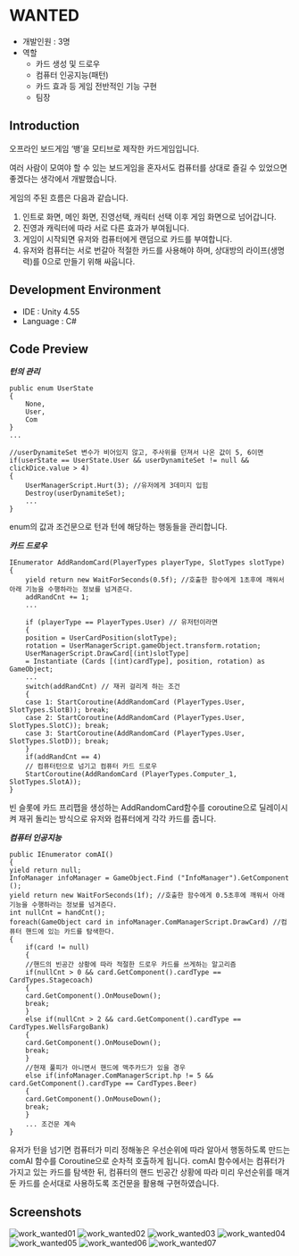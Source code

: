 # WANTED
- 개발인원 : 3명
- 역할
  - 카드 생성 및 드로우
  - 컴퓨터 인공지능(패턴)
  - 카드 효과 등 게임 전반적인 기능 구현
  - 팀장
## Introduction
오프라인 보드게임 ‘뱅’을 모티브로 제작한 카드게임입니다. 

여러 사람이 모여야 할 수 있는 보드게임을 혼자서도 컴퓨터를 상대로 즐길 수 있었으면 좋겠다는 생각에서 개발했습니다. 

게임의 주된 흐름은 다음과 같습니다.

1. 인트로 화면, 메인 화면, 진영선택, 캐릭터 선택 이후 게임 화면으로 넘어갑니다.
2. 진영과 캐릭터에 따라 서로 다른 효과가 부여됩니다.
3. 게임이 시작되면 유저와 컴퓨터에게 랜덤으로 카드를 부여합니다.
4. 유저와 컴퓨터는 서로 번갈아 적절한 카드를 사용해야 하며, 상대방의 라이프(생명력)를 0으로 만들기 위해 싸웁니다.

## Development Environment
- IDE : Unity 4.55
- Language : C#

## Code Preview
***턴의 관리***
<pre><code>public enum UserState
{
	None,
	User,
	Com
}
...

//userDynamiteSet 변수가 비어있지 않고, 주사위를 던져서 나온 값이 5, 6이면
if(userState == UserState.User && userDynamiteSet != null && clickDice.value > 4) 
{
	UserManagerScript.Hurt(3); //유저에게 3데미지 입힘
	Destroy(userDynamiteSet);
	...
}
</code></pre>
enum의 값과 조건문으로 턴과 턴에 해당하는 행동들을 관리합니다.

***카드 드로우***
<pre><code>IEnumerator AddRandomCard(PlayerTypes playerType, SlotTypes slotType)
{
	yield return new WaitForSeconds(0.5f); //호출한 함수에게 1초후에 깨워서 아래 기능을 수행하라는 정보를 넘겨준다.
	addRandCnt += 1;
	...
	
	if (playerType == PlayerTypes.User) // 유저턴이라면
	{
	position = UserCardPosition(slotType);
	rotation = UserManagerScript.gameObject.transform.rotation;
	UserManagerScript.DrawCard[(int)slotType]
	= Instantiate (Cards [(int)cardType], position, rotation) as GameObject;
	...
	switch(addRandCnt) // 재귀 걸리게 하는 조건
	{
	case 1: StartCoroutine(AddRandomCard (PlayerTypes.User, SlotTypes.SlotB)); break;
	case 2: StartCoroutine(AddRandomCard (PlayerTypes.User, SlotTypes.SlotC)); break;
	case 3: StartCoroutine(AddRandomCard (PlayerTypes.User, SlotTypes.SlotD)); break;
	}
	if(addRandCnt == 4)
	// 컴퓨터턴으로 넘기고 컴퓨터 카드 드로우
	StartCoroutine(AddRandomCard (PlayerTypes.Computer_1, SlotTypes.SlotA)); 
} 
</code></pre>
빈 슬롯에 카드 프리팹을 생성하는 AddRandomCard함수를 coroutine으로 딜레이시켜 재귀 돌리는 방식으로 유저와 컴퓨터에게 각각 카드를 줍니다. 

***컴퓨터 인공지능***
<pre><code>public IEnumerator comAI()
{
yield return null;
InfoManager infoManager = GameObject.Find ("InfoManager").GetComponent<InfoManager> ();
yield return new WaitForSeconds(1f); //호출한 함수에게 0.5초후에 깨워서 아래 기능을 수행하라는 정보를 넘겨준다. 
int nullCnt = handCnt(); 
foreach(GameObject card in infoManager.ComManagerScript.DrawCard) //컴퓨터 핸드에 있는 카드를 탐색한다.
{
	if(card != null)
	{
	//핸드의 빈공간 상황에 따라 적절한 드로우 카드를 쓰게하는 알고리즘
	if(nullCnt > 0 && card.GetComponent<Click>().cardType == CardTypes.Stagecoach)
	{
	card.GetComponent<Click>().OnMouseDown();
	break;
	}
	else if(nullCnt > 2 && card.GetComponent<Click>().cardType == CardTypes.WellsFargoBank)
	{
	card.GetComponent<Click>().OnMouseDown();
	break;
	}
	//현재 풀피가 아니면서 핸드에 맥주카드가 있을 경우
	else if(infoManager.ComManagerScript.hp != 5 && card.GetComponent<Click>().cardType == CardTypes.Beer) 
	{
	card.GetComponent<Click>().OnMouseDown();
	break;
	}
	... 조건문 계속
}
</code></pre>
유저가 턴을 넘기면 컴퓨터가 미리 정해놓은 우선순위에 따라 알아서 행동하도록 만드는 comAI 함수를 Coroutine으로 순차적 호출하게 됩니다.
comAI 함수에서는 컴퓨터가 가지고 있는 카드를 탐색한 뒤, 컴퓨터의 핸드 빈공간 상황에 따라 미리 우선순위를 매겨둔 카드를 순서대로 사용하도록 조건문을 활용해 구현하였습니다.

## Screenshots
![work_wanted01](https://user-images.githubusercontent.com/45503931/56092752-d92dc080-5efa-11e9-82bb-308334246d0c.png)
![work_wanted02](https://user-images.githubusercontent.com/45503931/56092753-d92dc080-5efa-11e9-8d49-a7172a94f854.png)
![work_wanted03](https://user-images.githubusercontent.com/45503931/56092754-d9c65700-5efa-11e9-81f5-2f173b36807d.png)
![work_wanted04](https://user-images.githubusercontent.com/45503931/56092755-d9c65700-5efa-11e9-94e9-8d933874127c.png)
![work_wanted05](https://user-images.githubusercontent.com/45503931/56092756-d9c65700-5efa-11e9-8a91-6428820fff22.png)
![work_wanted06](https://user-images.githubusercontent.com/45503931/56092757-d9c65700-5efa-11e9-8044-c4a0f612dfb3.png)
![work_wanted07](https://user-images.githubusercontent.com/45503931/56092758-da5eed80-5efa-11e9-99f5-a7dbd82ccaf6.png)

